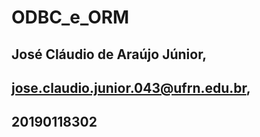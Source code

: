 # ODBC_e_ORM

## José Cláudio de Araújo Júnior,
## jose.claudio.junior.043@ufrn.edu.br,
## 20190118302
